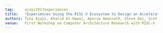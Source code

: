 ```yaml
---
tag:     ajayi2017experiences
title:   "Experiences Using the RISC-V Ecosystem to Design an Accelerator-Centric SoC in TSMC 16nm"
authors: Tutu Ajayi, Khalid Al-Hawaj, Aporva Amarnath, Steve Dai, Scott Davidson, Paul Gao, Gai Liu, Atieh Lotfi, Julian Puscar, Anuj Rao, Austin Rovinski, Loai Salem, Ningxiao Sun, Christopher Torng, Luis Vega, Bhav Veluri, Xiaoyang Wang, Shaolin Xie, Chun Zhao, Ritchie Zhao, Christopher Batten, Ronald G. Dreslinski, Ian Galton, Rajesh K. Gupta, Patrick P. Mercier, Mani Srivastava, Michael B. Taylor, and Zhiru Zhang
venue:   First Workshop on Computer Architecture Research with RISC-V (CARRV 2017)
---
```

